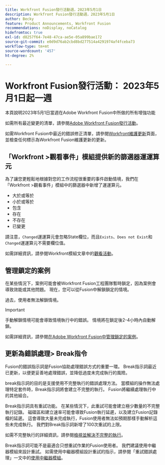 ```yaml
---
title: Workfront Fusion發行活動週，2023年5月1日
description: Workfront Fusion發行活動週，2023年5月1日
author: Becky
feature: Product Announcements, Workfront Fusion
recommendations: noDisplay, noCatalog
hidefromtoc: true
exl-id: d8257f64-7e48-47ca-ae5e-05a899bae172
source-git-commit: e0d9d76ab2cbd8bd277514a4291974af4fceba73
workflow-type: tm+mt
source-wordcount: '457'
ht-degree: 2%

---
```


# Workfront Fusion發行活動： 2023年5月1日起一週

本頁說明2023年5月1日當週在Adobe Workfront Fusion中所做的所有增強功能

如需所有最近變更的清單，請參閱[Adobe Workfront Fusion發行活動](/help/workfront-fusion/fusion-product-releases/fusion-release-activity.md)。

如需Workfront Fusion中最近的錯誤修正清單，請參閱[Workfront維護更新](https://experienceleague.adobe.com/docs/workfront-known-issues/releases/current-updates.html?lang=zh-Hant)頁面，並檢查任何標示為Workfront Fusion維護更新的更新。

## 「Workfront >觀看事件」模組提供新的篩選器運運算元

為了讓您更輕鬆地根據對您的工作流程很重要的事件啟動情境，我們在「Workfront >觀看事件」模組中的篩選器中新增了運運算元。

* 大於或等於
* 小於或等於
* 包含
* 存在
* 不存在
* 已變更

請注意，`Changed`運運算元會忽略State欄位，而且`Exists`、`Does not Exist`和`Changed`運運算元不需要欄位值。

如需詳細資訊，請參閱Workfront模組文章中的[觀看活動](/help/workfront-fusion/references/apps-and-modules/adobe-connectors/workfront-modules.md#triggers)。

## 管理鎖定的案例

在某些情況下，案例可能會被Workfront Fusion工程團隊暫時鎖定，因為案例會導致效能或其他問題。 現在，您可以從Fusion中解鎖鎖定的情境。

過去，使用者無法解鎖情境。

>[!IMPORTANT]
>
>手動解鎖情境可能會導致情境執行中的錯誤。 情境將在鎖定後2-4小時內自動解鎖。

如需詳細資訊，請參閱[在Adobe Workfront Fusion中管理鎖定的案例](/help/workfront-fusion/manage-scenarios/view-manage-locked-scenario.md)。

## 更新為錯誤處理> Break指令

Fusion的錯誤指示詞是Fusion協助處理錯誤方式的重要一環。 Break指示詞最近已更新，以便更妥善地處理錯誤，並降低過度未完成執行的風險。

break指示詞的目的是支援使用不完整執行的錯誤處理方法。 當模組的操作無法處理特定套件時，Break指示詞將會建立不完整的執行。 Fusion將繼續處理執行中的其他組合。

Break指示詞具有重試功能。 在某些情況下，此重試可能會建立極少數量的不完整執行記錄。 磁碟區和建立速率可能會導致Fusion執行延遲，以及建立Fusion記錄檔的延遲。 這會導致大量未完成執行，Fusion使用者無法如預期那樣手動解析這些未完成執行。 我們對Break指示詞新增了100次重試的上限。

如需不完整執行的詳細資訊，請參閱[檢視並解決不完整的執行](/help/workfront-fusion/manage-scenarios/view-and-resolve-incomplete-executions.md)。

Break指示詞可能不是最適合只想重試作業的Fusion使用者。 我們建議使用中繼器模組來設計重試。 如需使用中繼器模組設計重試的指示，請參閱「重試錯誤處理」一文中的[使用中繼器模組](/help/workfront-fusion/create-scenarios/config-error-handling/retry.md#use-the-repeater-module)。
